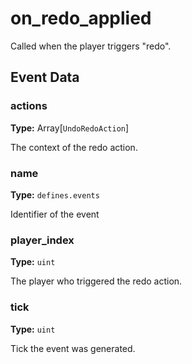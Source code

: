 # on_redo_applied

Called when the player triggers "redo".

## Event Data

### actions

**Type:** Array[`UndoRedoAction`]

The context of the redo action.

### name

**Type:** `defines.events`

Identifier of the event

### player_index

**Type:** `uint`

The player who triggered the redo action.

### tick

**Type:** `uint`

Tick the event was generated.

